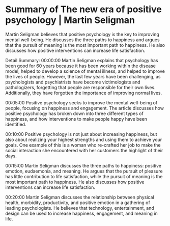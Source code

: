 # Summary of The new era of positive psychology | Martin Seligman

Martin Seligman believes that positive psychology is the key to improving mental well-being. He discusses the three paths to happiness and argues that the pursuit of meaning is the most important path to happiness. He also discusses how positive interventions can increase life satisfaction.

Detail Summary: 
00:00:00
Martin Seligman explains that psychology has been good for 60 years because it has been working within the disease model, helped to develop a science of mental illness, and helped to improve the lives of people. However, the last few years have been challenging, as psychologists and psychiatrists have become victimologists and pathologizers, forgetting that people are responsible for their own lives. Additionally, they have forgotten the importance of improving normal lives.

00:05:00
Positive psychology seeks to improve the mental well-being of people, focusing on happiness and engagement. The article discusses how positive psychology has broken down into three different types of happiness, and how interventions to make people happy have been identified.

00:10:00
Positive psychology is not just about increasing happiness, but also about realizing your highest strengths and using them to achieve your goals. One example of this is a woman who re-crafted her job to make the social interaction she encountered with her customers the highlight of their days.

00:15:00
Martin Seligman discusses the three paths to happiness: positive emotion, eudaemonia, and meaning. He argues that the pursuit of pleasure has little contribution to life satisfaction, while the pursuit of meaning is the most important path to happiness. He also discusses how positive interventions can increase life satisfaction.

00:20:00
Martin Seligman discusses the relationship between physical health, morbidity, productivity, and positive emotion in a gathering of leading psychologists. He believes that technology, entertainment, and design can be used to increase happiness, engagement, and meaning in life.

